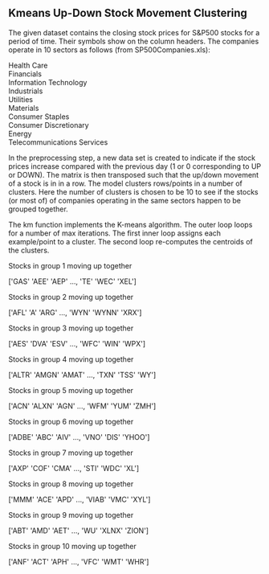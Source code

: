 <h2>Kmeans Up-Down Stock Movement Clustering</h2>

The given dataset contains the closing stock prices for S&P500 stocks
for a period of time. Their symbols show on the column headers. The
companies operate in 10 sectors as follows (from SP500Companies.xls):

  Health Care</br>
  Financials</br>
  Information Technology</br>
  Industrials</br>
  Utilities</br>
  Materials</br>
  Consumer Staples</br>
  Consumer Discretionary</br>
  Energy</br>
  Telecommunications Services</br>

In the preprocessing step, a new data set is created to indicate if the
stock prices increase compared with the previous day (1 or 0
corresponding to UP or DOWN). The matrix is then transposed such that
the up/down movement of a stock is in in a row. The model clusters
rows/points in a number of clusters. Here the number of clusters is
chosen to be 10 to see if the stocks (or most of) of companies operating
in the same sectors happen to be grouped together.

The km function implements the K-means algorithm. The outer loop loops
for a number of max iterations. The first inner loop assigns each
example/point to a cluster. The second loop re-computes the centroids of
the clusters.


Stocks in group 1 moving up together

['GAS' 'AEE' 'AEP' ..., 'TE' 'WEC' 'XEL']

Stocks in group 2 moving up together

['AFL' 'A' 'ARG' ..., 'WYN' 'WYNN' 'XRX']

Stocks in group 3 moving up together

['AES' 'DVA' 'ESV' ..., 'WFC' 'WIN' 'WPX']

Stocks in group 4 moving up together

['ALTR' 'AMGN' 'AMAT' ..., 'TXN' 'TSS' 'WY']

Stocks in group 5 moving up together

['ACN' 'ALXN' 'AGN' ..., 'WFM' 'YUM' 'ZMH']

Stocks in group 6 moving up together

['ADBE' 'ABC' 'AIV' ..., 'VNO' 'DIS' 'YHOO']

Stocks in group 7 moving up together

['AXP' 'COF' 'CMA' ..., 'STI' 'WDC' 'XL']

Stocks in group 8 moving up together

['MMM' 'ACE' 'APD' ..., 'VIAB' 'VMC' 'XYL']

Stocks in group 9 moving up together

['ABT' 'AMD' 'AET' ..., 'WU' 'XLNX' 'ZION']

Stocks in group 10 moving up together

['ANF' 'ACT' 'APH' ..., 'VFC' 'WMT' 'WHR']
